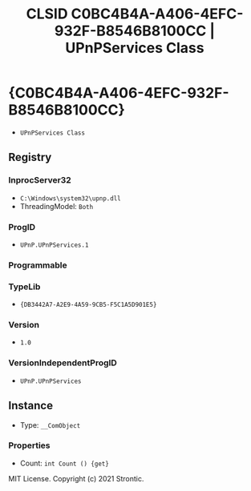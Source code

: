 ﻿---
title: "CLSID C0BC4B4A-A406-4EFC-932F-B8546B8100CC | UPnPServices Class"
excerpt: What is COM-Object CLSID C0BC4B4A-A406-4EFC-932F-B8546B8100CC?
---

# {C0BC4B4A-A406-4EFC-932F-B8546B8100CC}

* `UPnPServices Class`

## Registry


### InprocServer32

* `C:\Windows\system32\upnp.dll`
* ThreadingModel: `Both`

### ProgID

* `UPnP.UPnPServices.1`

### Programmable


### TypeLib

* `{DB3442A7-A2E9-4A59-9CB5-F5C1A5D901E5}`

### Version

* `1.0`

### VersionIndependentProgID

* `UPnP.UPnPServices`

## Instance

* Type: `__ComObject`

### Properties

* Count: `int Count () {get} `

MIT License. Copyright (c) 2021 Strontic.


